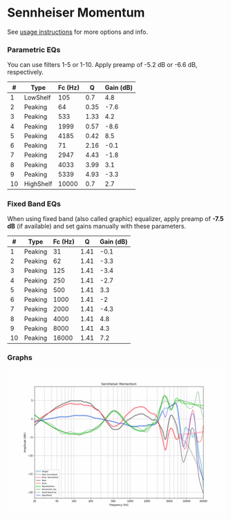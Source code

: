 # Sennheiser Momentum
See [usage instructions](https://github.com/jaakkopasanen/AutoEq#usage) for more options and info.

### Parametric EQs
You can use filters 1-5 or 1-10. Apply preamp of -5.2 dB or -6.6 dB, respectively.

|   # | Type      |   Fc (Hz) |    Q |   Gain (dB) |
|-----|-----------|-----------|------|-------------|
|   1 | LowShelf  |       105 | 0.7  |         4.8 |
|   2 | Peaking   |        64 | 0.35 |        -7.6 |
|   3 | Peaking   |       533 | 1.33 |         4.2 |
|   4 | Peaking   |      1999 | 0.57 |        -8.6 |
|   5 | Peaking   |      4185 | 0.42 |         8.5 |
|   6 | Peaking   |        71 | 2.16 |        -0.1 |
|   7 | Peaking   |      2947 | 4.43 |        -1.8 |
|   8 | Peaking   |      4033 | 3.99 |         3.1 |
|   9 | Peaking   |      5339 | 4.93 |        -3.3 |
|  10 | HighShelf |     10000 | 0.7  |         2.7 |

### Fixed Band EQs
When using fixed band (also called graphic) equalizer, apply preamp of **-7.5 dB** (if available) and set gains manually with these parameters.

|   # | Type    |   Fc (Hz) |    Q |   Gain (dB) |
|-----|---------|-----------|------|-------------|
|   1 | Peaking |        31 | 1.41 |        -0.1 |
|   2 | Peaking |        62 | 1.41 |        -3.3 |
|   3 | Peaking |       125 | 1.41 |        -3.4 |
|   4 | Peaking |       250 | 1.41 |        -2.7 |
|   5 | Peaking |       500 | 1.41 |         3.3 |
|   6 | Peaking |      1000 | 1.41 |        -2   |
|   7 | Peaking |      2000 | 1.41 |        -4.3 |
|   8 | Peaking |      4000 | 1.41 |         4.8 |
|   9 | Peaking |      8000 | 1.41 |         4.3 |
|  10 | Peaking |     16000 | 1.41 |         7.2 |

### Graphs
![](./Sennheiser%20Momentum.png)
